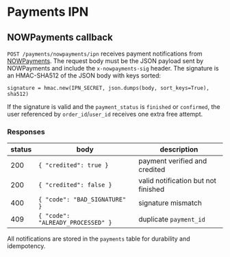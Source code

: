 # Payments IPN

## NOWPayments callback

`POST /payments/nowpayments/ipn` receives payment notifications from
[NOWPayments](https://nowpayments.io). The request body must be the JSON payload
sent by NOWPayments and include the `x-nowpayments-sig` header. The signature is
an HMAC-SHA512 of the JSON body with keys sorted:

```
signature = hmac.new(IPN_SECRET, json.dumps(body, sort_keys=True), sha512)
```

If the signature is valid and the `payment_status` is `finished` or
`confirmed`, the user referenced by `order_id`/`user_id` receives one extra
free attempt.

### Responses

| status | body | description |
|--------|------|-------------|
| 200 | `{ "credited": true }` | payment verified and credited |
| 200 | `{ "credited": false }` | valid notification but not finished |
| 400 | `{ "code": "BAD_SIGNATURE" }` | signature mismatch |
| 409 | `{ "code": "ALREADY_PROCESSED" }` | duplicate `payment_id` |

All notifications are stored in the `payments` table for durability and
idempotency.
